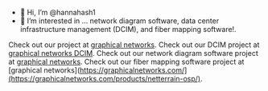- 👋 Hi, I’m @hannahash1
- 👀 I’m interested in ... network diagram software, data center infrastructure management (DCIM), and fiber mapping software!.

Check out our project at [graphical networks](https://graphicalnetworks.com/).
Check out our DCIM project at [graphical networks DCIM](https://graphicalnetworks.com/products/netterrain-dcim/).
Check out our network diagram software project at [graphical networks](https://graphicalnetworks.com/products/netterrain-logical/).
Check out our fiber mapping software project at [graphical networks](https://graphicalnetworks.com/](https://graphicalnetworks.com/products/netterrain-osp/).


<!---
hannahash1/hannahash1 is a ✨ special ✨ repository because its `README.md` (this file) appears on your GitHub profile.
You can click the Preview link to take a look at your changes.
--->
